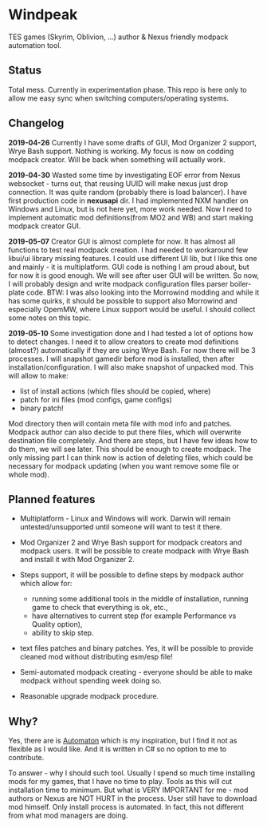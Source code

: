 # Windpeak
TES games (Skyrim, Oblivion, ...) author &amp; Nexus friendly modpack automation tool.

## Status
Total mess. Currently in experimentation phase. This repo is here only to allow me easy sync when switching computers/operating systems.

## Changelog

**2019-04-26**
Currently I have some drafts of GUI, Mod Organizer 2 support, Wrye Bash support. Nothing is working. My focus is now on codding modpack creator. Will be back when something will actually work.

**2019-04-30**
Wasted some time by investigating EOF error from Nexus websocket - turns out, that reusing UUID will make nexus just drop connection. It was quite random (probably there is load balancer). I have first production code in **nexusapi** dir. I had implemented NXM handler on Windows and Linux, but is not here yet, more work needed. Now I need to implement automatic mod definitions(from MO2 and WB) and start making modpack creator GUI.

**2019-05-07**
Creator GUI is almost complete for now. It has almost all functions to test real modpack creation. I had needed to workaround few libui/ui library missing features. I could use different UI lib, but I like this one and mainly - it is multiplatform. GUI code is nothing I am proud about, but for now it is good enough. We will see after user GUI will be written. So now, I will probably design and write modpack configuration files parser boiler-plate code.
BTW: I was also looking into the Morrowind modding and while it has some quirks, it should be possible to support also Morrowind and especially OpemMW, where Linux support would be useful. I should collect some notes on this topic.

**2019-05-10**
Some investigation done and I had tested a lot of options how to detect changes. I need it to allow creators to create mod definitions (almost?) automatically if they are using Wrye Bash. For now there will be 3 processes. I will snapshot gamedir before mod is installed, then after installation/configuration. I will also make snapshot of unpacked mod. This will allow to make:

 * list of install actions (which files should be copied, where)
 * patch for ini files (mod configs, game configs)
 * binary patch!

Mod directory then will contain meta file with mod info and patches. Modpack author can also decide to put there files, which will overwrite destination file completely. And there are steps, but I have few ideas how to do them, we will see later.
This should be enough to create modpack. The only missing part I can think now is action of deleting files, which could be necessary for modpack updating (when you want remove some file or whole mod).

## Planned features

- Multiplatform - Linux and Windows will work. Darwin will remain untested/unsupported until someone will want to test it there.

- Mod Organizer 2 and Wrye Bash support for modpack creators and modpack users. It will be possible to create modpack with Wrye Bash and install it with Mod Organizer 2.

- Steps support, it will be possible to define steps by modpack author which allow for:
  - running some additional tools in the middle of installation, running game to check that everything is ok, etc.,
  - have alternatives to current step (for example Performance vs Quality option),
  - ability to skip step.

- text files patches and binary patches. Yes, it will be possible to provide cleaned mod without distributing esm/esp file!

- Semi-automated modpack creating - everyone should be able to make modpack without spending week doing so.

- Reasonable upgrade modpack procedure.

## Why?

Yes, there are is [Automaton](https://github.com/metherul/Automaton) which is my inspiration, but I find it not as flexible as I would like. And it is written in C# so no option to me to contribute.

To answer - why I should such tool. Usually I spend so much time installing mods for my games, that I have no time to play. Tools as this will cut installation time to minimum. But what is VERY IMPORTANT for me - mod authors or Nexus are NOT HURT in the process. User still have to download mod himself. Only install process is automated. In fact, this not different from what mod managers are doing.

